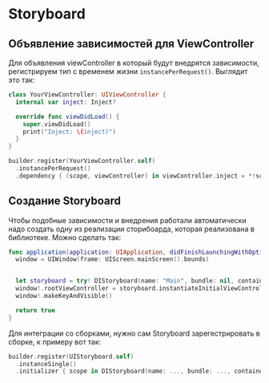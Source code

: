 # Storyboard

## Объявление зависимостей для ViewController
Для объявления viewController в который будут внедрятся зависимости, регистрируем тип с временем жизни `instancePerRequest()`. Выглядит это так:

```Swift
class YourViewController: UIViewController {
  internal var inject: Inject?

  override func viewDidLoad() {
    super.viewDidLoad()
    print("Inject: \(inject)")
  }
}
```

```Swift
builder.register(YourViewController.self)
  .instancePerRequest()
  .dependency { (scope, viewController) in viewController.inject = *!scope }
```

## Создание Storyboard
Чтобы подобные зависимости и внедрения работали автоматически надо создать одну из реализации сторибоарда, которая реализована в библиотеке. Можно сделать так:
```Swift
func application(application: UIApplication, didFinishLaunchingWithOptions launchOptions: [NSObject: AnyObject]?) -> Bool {
  window = UIWindow(frame: UIScreen.mainScreen().bounds)


  let storyboard = try! DIStoryboard(name: "Main", bundle: nil, container: builder.build())
  window!.rootViewController = storyboard.instantiateInitialViewController()
  window!.makeKeyAndVisible()

  return true
}
```

Для интеграции со сборками, нужно сам Storyboard зарегестрировать в сборке, к примеру вот так:
```Swift
builder.register(UIStoryboard.self)
  .instanceSingle()
  .initializer { scope in DIStoryboard(name: ..., bundle: ..., container: scope) }
```
